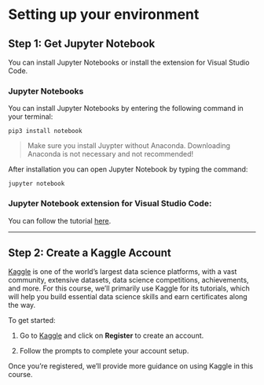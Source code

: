 # Setting up your environment

## Step 1: Get Jupyter Notebook

You can install Jupyter Notebooks or install the extension for Visual Studio Code.

### Jupyter Notebooks

You can install Jupyter Notebooks by entering the following command in your terminal:

`pip3 install notebook`

> Make sure you install Juypter without Anaconda. Downloading Anaconda is not necessary and not recommended!

After installation you can open Jupyter Notebook by typing the command:

`jupyter notebook`

### Jupyter Notebook extension for Visual Studio Code:

  You can follow the tutorial [here](https://code.visualstudio.com/docs/datascience/jupyter-notebooks).

---

## Step 2: Create a Kaggle Account

[Kaggle](https://www.kaggle.com/) is one of the world’s largest data science platforms, with a vast community, extensive datasets, data science competitions, achievements, and more. For this course, we’ll primarily use Kaggle for its tutorials, which will help you build essential data science skills and earn certificates along the way.

To get started:

1. Go to [Kaggle](https://www.kaggle.com/) and click on **Register** to create an account.

2. Follow the prompts to complete your account setup.

Once you’re registered, we’ll provide more guidance on using Kaggle in this course.
